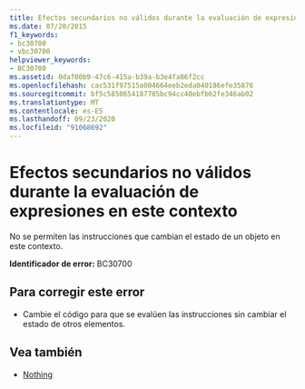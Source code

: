 ```yaml
---
title: Efectos secundarios no válidos durante la evaluación de expresiones en este contexto
ms.date: 07/20/2015
f1_keywords:
- bc30700
- vbc30700
helpviewer_keywords:
- BC30700
ms.assetid: 0daf00b9-47c6-415a-b39a-b3e4fa86f2cc
ms.openlocfilehash: cac531f97515a004664eeb2eda040186efe35876
ms.sourcegitcommit: bf5c5850654187705bc94cc40ebfb62fe346ab02
ms.translationtype: MT
ms.contentlocale: es-ES
ms.lasthandoff: 09/23/2020
ms.locfileid: "91068692"
---
```

# <a name="side-effects-not-valid-during-expression-evaluation-in-this-context"></a>Efectos secundarios no válidos durante la evaluación de expresiones en este contexto

No se permiten las instrucciones que cambian el estado de un objeto en este contexto.  
  
 **Identificador de error:** BC30700  
  
## <a name="to-correct-this-error"></a>Para corregir este error  
  
- Cambie el código para que se evalúen las instrucciones sin cambiar el estado de otros elementos.  
  
## <a name="see-also"></a>Vea también

- [Nothing](../language-reference/nothing.md)
